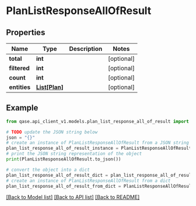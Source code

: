 # PlanListResponseAllOfResult


## Properties

Name | Type | Description | Notes
------------ | ------------- | ------------- | -------------
**total** | **int** |  | [optional] 
**filtered** | **int** |  | [optional] 
**count** | **int** |  | [optional] 
**entities** | [**List[Plan]**](Plan.md) |  | [optional] 

## Example

```python
from qase.api_client_v1.models.plan_list_response_all_of_result import PlanListResponseAllOfResult

# TODO update the JSON string below
json = "{}"
# create an instance of PlanListResponseAllOfResult from a JSON string
plan_list_response_all_of_result_instance = PlanListResponseAllOfResult.from_json(json)
# print the JSON string representation of the object
print(PlanListResponseAllOfResult.to_json())

# convert the object into a dict
plan_list_response_all_of_result_dict = plan_list_response_all_of_result_instance.to_dict()
# create an instance of PlanListResponseAllOfResult from a dict
plan_list_response_all_of_result_from_dict = PlanListResponseAllOfResult.from_dict(plan_list_response_all_of_result_dict)
```
[[Back to Model list]](../README.md#documentation-for-models) [[Back to API list]](../README.md#documentation-for-api-endpoints) [[Back to README]](../README.md)


